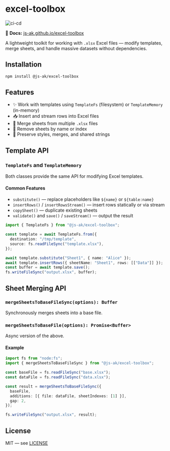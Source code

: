 # excel-toolbox

![ci-cd](https://github.com/JS-AK/excel-toolbox/actions/workflows/ci-cd-master.yml/badge.svg)

📘 **Docs:** [js-ak.github.io/excel-toolbox](https://js-ak.github.io/excel-toolbox/)

A lightweight toolkit for working with `.xlsx` Excel files — modify templates, merge sheets, and handle massive datasets without dependencies.

## Installation

```bash
npm install @js-ak/excel-toolbox
```

## Features

- ✨ Work with templates using `TemplateFs` (filesystem) or `TemplateMemory` (in-memory)
- 📥 Insert and stream rows into Excel files
- 🧩 Merge sheets from multiple `.xlsx` files
- 🧼 Remove sheets by name or index
- 💎 Preserve styles, merges, and shared strings

## Template API

### `TemplateFs` and `TemplateMemory`

Both classes provide the same API for modifying Excel templates.

#### Common Features

- `substitute()` — replace placeholders like `${name}` or `${table:name}`
- `insertRows()` / `insertRowsStream()` — insert rows statically or via stream
- `copySheet()` — duplicate existing sheets
- `validate()` and `save()` / `saveStream()` — output the result

```ts
import { TemplateFs } from "@js-ak/excel-toolbox";

const template = await TemplateFs.from({
  destination: "/tmp/template",
  source: fs.readFileSync("template.xlsx"),
});

await template.substitute("Sheet1", { name: "Alice" });
await template.insertRows({ sheetName: "Sheet1", rows: [["Data"]] });
const buffer = await template.save();
fs.writeFileSync("output.xlsx", buffer);
```

## Sheet Merging API

### `mergeSheetsToBaseFileSync(options): Buffer`

Synchronously merges sheets into a base file.

### `mergeSheetsToBaseFile(options): Promise<Buffer>`

Async version of the above.

#### Example

```ts
import fs from "node:fs";
import { mergeSheetsToBaseFileSync } from "@js-ak/excel-toolbox";

const baseFile = fs.readFileSync("base.xlsx");
const dataFile = fs.readFileSync("data.xlsx");

const result = mergeSheetsToBaseFileSync({
  baseFile,
  additions: [{ file: dataFile, sheetIndexes: [1] }],
  gap: 2,
});

fs.writeFileSync("output.xlsx", result);
```

## License

MIT — see [LICENSE](./LICENSE)
